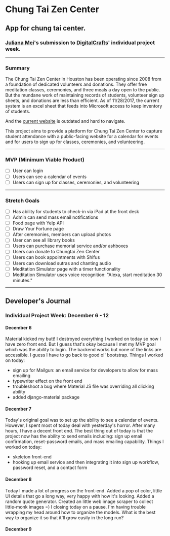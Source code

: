 # Chung Tai Zen Center
## App for chung tai center.

### [Juliana Mei](http://www.julianamei.com)'s submission to [DigitalCrafts](http://www.DigitalCrafts.com)' individual project week.
------

### Summary
The Chung Tai Zen Center in Houston has been operating since 2008 from a foundation of dedicated volunteers and donations. They offer free meditation classes, ceremonies, and three meals a day open to the public. But the mundane work of maintaining records of students, volunteer sign up sheets, and donations are less than efficient. As of 11/28/2017, the current system is an excel sheet that feeds into Microsoft access to keep inventory of students.

And the [current website](http://www.cthouston.org/) is outdated and hard to navigate.

This project aims to provide a platform for Chung Tai Zen Center to capture student attendance with a public-facing website for a calendar for events and for users to sign up for classes, ceremonies, and volunteering.

-----

### MVP (Minimum Viable Product)

- [ ] User can login
- [ ] Users can see a calendar of events
- [ ] Users can sign up for classes, ceremonies, and volunteering

-----

### Stretch Goals
- [ ] Has ability for students to check-in via iPad at the front desk
- [ ] Admin can send mass email notifications
- [ ] Food page with Yelp API
- [ ] Draw Your Fortune page
- [ ] After ceremonies, members can upload photos
- [ ] User can see all library books
- [ ] Users can purchase memorial service and/or ashboxes
- [ ] Users can donate to Chungtai Zen Center
- [ ] Users can book appointments with Shifus
- [ ] Users can download sutras and chanting audio
- [ ] Meditation Simulator page with a timer functionality
- [ ] Meditation Simulator uses voice recognition: "Alexa, start meditation 30 minutes."

-----
## Developer's Journal
### Individual Project Week: December 6 - 12
#### December 6
Material kicked my butt! I destroyed everything I worked on today so now I have zero front end. But I guess that's okay because I met my MVP goal which was the ability to login. The backend works but none of the links are accessible. I guess I have to go back to good ol' bootstrap.
Things I worked on today:
- sign up for Mailgun: an email service for developers to allow for mass emailing
- typewriter effect on the front end
- troubleshoot a bug where Material JS file was overriding all clicking ability
- added django-material package
#### December 7
Today's original goal was to set up the ability to see a calendar of events. However, I spent most of today deal with yesterday's horror. After many hours, I have a decent front end. The best thing out of today is that the project now has the ability to send emails including: sign up email confirmation, reset-password emails, and mass emailing capability.
Things I worked on today:
- skeleton front-end
- hooking up email service and then integrating it into sign up workflow, password reset, and a contact form
#### December 8
Today I made a lot of progress on the front-end. Added a pop of color, little UI details that go a long way, very happy with how it's looking. Added a random quote generator. Created an little web image scraper to collect little-monk images =)
I closing today on a pause. I'm having trouble wrapping my head around how to organize the models. What is the best way to organize it so that it'll grow easily in the long run?
#### December 9
